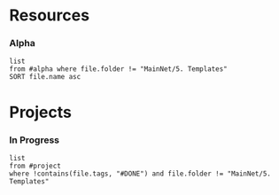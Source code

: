 # Resources
### Alpha
```dataview
list
from #alpha where file.folder != "MainNet/5. Templates"
SORT file.name asc
```
# Projects

### In Progress
```dataview
list
from #project
where !contains(file.tags, "#DONE") and file.folder != "MainNet/5. Templates"
```





